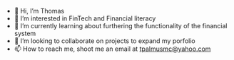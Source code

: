 - 👋 Hi, I’m Thomas
- 👀 I’m interested in FinTech and Financial literacy 
- 🌱 I’m currently learning about furthering the functionality of the financial system 
- 💞️ I’m looking to collaborate on projects to expand my porfolio 
- 📫 How to reach me, shoot me an email at tpalmusmc@yahoo.com 

<!---
tpalmz313/tpalmz313 is a ✨ special ✨ repository because its `README.md` (this file) appears on your GitHub profile.
You can click the Preview link to take a look at your changes.
--->

